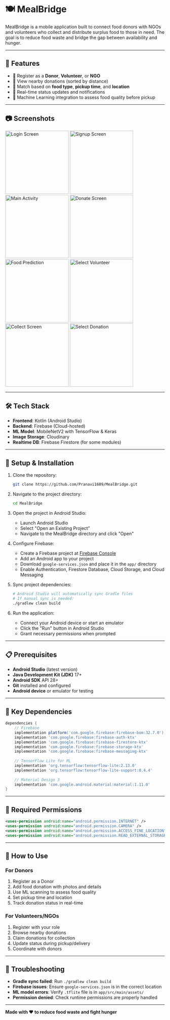 # 🍽️ MealBridge

MealBridge is a mobile application built to connect food donors with NGOs and volunteers who collect and distribute surplus food to those in need. The goal is to reduce food waste and bridge the gap between availability and hunger.

---

## 🚀 Features

- 🤝 Register as a **Donor**, **Volunteer**, or **NGO**
- 📍 View nearby donations (sorted by distance)
- 🍛 Match based on **food type**, **pickup time**, and **location**
- 🔔 Real-time status updates and notifications
- 🧠 Machine Learning integration to assess food quality before pickup

---

## 📷 Screenshots

<p float="left">
  <img src="docs/screenshots/loginscreen.png"     width="200" alt="Login Screen"/>
  <img src="docs/screenshots/signupscreen.png"    width="200" alt="Signup Screen"/>
  <img src="docs/screenshots/mainactivity.png"    width="200" alt="Main Activity"/>
  <img src="docs/screenshots/donatescreen.png"    width="200" alt="Donate Screen"/>
  <img src="docs/screenshots/foodpred.png"        width="200" alt="Food Prediction"/>
  <img src="docs/screenshots/selectvol.png"       width="200" alt="Select Volunteer"/>
  <img src="docs/screenshots/collectscreen.png"   width="200" alt="Collect Screen"/>
  <img src="docs/screenshots/selectdonation.png"  width="200" alt="Select Donation"/>
</p>


---

## 🛠️ Tech Stack

- **Frontend**: Kotlin (Android Studio)
- **Backend**: Firebase (Cloud-hosted)
- **ML Model**: MobileNetV2 with TensorFlow & Keras
- **Image Storage**: Cloudinary
- **Realtime DB**: Firebase Firestore (for some modules)

---

## 🔧 Setup & Installation

1. Clone the repository:
   ```bash
   git clone https://github.com/Pranavi1609/MealBridge.git
   ```

2. Navigate to the project directory:
   ```bash
   cd MealBridge
   ```

3. Open the project in Android Studio:
   - Launch Android Studio
   - Select "Open an Existing Project"
   - Navigate to the MealBridge directory and click "Open"

4. Configure Firebase:
   - Create a Firebase project at [Firebase Console](https://firebase.google.com/)
   - Add an Android app to your project
   - Download `google-services.json` and place it in the `app/` directory
   - Enable Authentication, Firestore Database, Cloud Storage, and Cloud Messaging

5. Sync project dependencies:
   ```bash
   # Android Studio will automatically sync Gradle files
   # If manual sync is needed:
   ./gradlew clean build
   ```

6. Run the application:
   - Connect your Android device or start an emulator
   - Click the "Run" button in Android Studio
   - Grant necessary permissions when prompted

---

## 📋 Prerequisites

- **Android Studio** (latest version)
- **Java Development Kit (JDK)** 17+
- **Android SDK** API 28+
- **Git** installed and configured
- **Android device** or emulator for testing

---

## 📱 Key Dependencies

```gradle
dependencies {
    // Firebase
    implementation platform('com.google.firebase:firebase-bom:32.7.0')
    implementation 'com.google.firebase:firebase-auth-ktx'
    implementation 'com.google.firebase:firebase-firestore-ktx'
    implementation 'com.google.firebase:firebase-storage-ktx'
    implementation 'com.google.firebase:firebase-messaging-ktx'
    
    // TensorFlow Lite for ML
    implementation 'org.tensorflow:tensorflow-lite:2.13.0'
    implementation 'org.tensorflow:tensorflow-lite-support:0.4.4'
    
    // Material Design 3
    implementation 'com.google.android.material:material:1.11.0'
}
```

---

## 🔑 Required Permissions

```xml
<uses-permission android:name="android.permission.INTERNET" />
<uses-permission android:name="android.permission.CAMERA" />
<uses-permission android:name="android.permission.ACCESS_FINE_LOCATION" />
<uses-permission android:name="android.permission.READ_EXTERNAL_STORAGE" />
```

---

## 🎯 How to Use

### For Donors
1. Register as a Donor
2. Add food donation with photos and details
3. Use ML scanning to assess food quality
4. Set pickup time and location
5. Track donation status in real-time

### For Volunteers/NGOs
1. Register with your role
2. Browse nearby donations
3. Claim donations for collection
4. Update status during pickup/delivery
5. Coordinate with donors

---

## 🐛 Troubleshooting

- **Gradle sync failed**: Run `./gradlew clean build`
- **Firebase issues**: Ensure `google-services.json` is in the correct location
- **ML model errors**: Verify `.tflite` file is in `app/src/main/assets/`
- **Permission denied**: Check runtime permissions are properly handled

---

**Made with ❤️ to reduce food waste and fight hunger**
